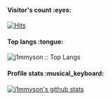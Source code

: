 <h4>Visitor's count :eyes:</h4>

[![Hits](https://hits.seeyoufarm.com/api/count/incr/badge.svg?url=https%3A%2F%2Fgithub.com%2Fj1mmyson&count_bg=%2379C83D&title_bg=%23555555&icon=&icon_color=%23E7E7E7&title=hits&edge_flat=false)](https://hits.seeyoufarm.com)

<h4>Top langs :tongue:</h4>

<p><img src="https://github-readme-stats.vercel.app/api/top-langs/?username=j1mmyson&hide=html&langs_count=8&theme=tokyonight&layout=compact" alt="j1mmyson :: Top Langs" /></p>

<h4>Profile stats :musical_keyboard:</h4>

[![j1mmyson's github stats](https://github-readme-stats.vercel.app/api?username=j1mmyson&hide=html&show_icons=true&theme=merko&hide=["contribs","issues"])](https://github.com/j1mmyson)





<!--
**Wook-2/Wook-2** is a ✨ _special_ ✨ repository because its `README.md` (this file) appears on your GitHub profile.

Here are some ideas to get you started:

- 🔭 I’m currently working on ...
- 🌱 I’m currently learning ...
- 👯 I’m looking to collaborate on ...
- 🤔 I’m looking for help with ...
- 💬 Ask me about ...
- 📫 How to reach me: ...
- 😄 Pronouns: ...
- ⚡ Fun fact: ...
-->
